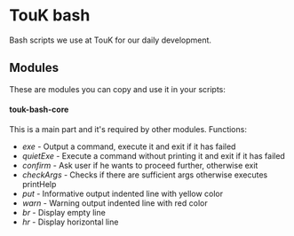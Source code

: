 # TouK bash

Bash scripts we use at TouK for our daily development.

## Modules

These are modules you can copy and use it in your scripts:

#### touk-bash-core

This is a main part and it's required by other modules. Functions:

- *exe* - Output a command, execute it and exit if it has failed
- *quietExe* - Execute a command without printing it and exit if it has failed
- *confirm* - Ask user if he wants to proceed further, otherwise exit
- *checkArgs* - Checks if there are sufficient args otherwise executes printHelp
- *put* - Informative output indented line with yellow color
- *warn* - Warning output indented line with red color
- *br* - Display empty line
- *hr* - Display horizontal line

